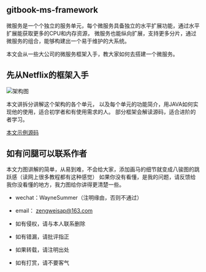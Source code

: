 ## gitbook-ms-framework

微服务是一个个独立的服务单元，每个微服务具备独立的水平扩展功能，通过水平扩展能获取更多的CPU和内存资源，
微服务也能纵向扩展，支持更多分片，通过微服务的组合，能够构建出一个易于维护的大系统。

本文会从一些大公司的微服务框架入手，教大家如何去搭建一个微服务。


## 先从Netflix的框架入手

![架构图](http://crawl.nosdn.127.net/nbotreplaceimg/97175c2f206ae89c6a523dbaf5f20a02/26cfffb9cbda8a51fd01d6752521ca56.jpg)

本文讲拆分讲解这个架构的各个单元，
以及每个单元的功能简介，用JAVA如何实现他的使用，适合初学者和有使用需求的人。
部分框架会解读源码，适合进阶的者学习。

[本文示例源码](https://github.com/WayneZeng/springcloud-demo)

## 如有问腿可以联系作者

本文力图讲解的简单，从易到难，不会给大家，添加画马的细节就变成八骏图的跳跃感（读网上很多教程都有这种感觉）
如果你没有看懂，是我的问题，请反馈给我你没看懂的地方，我力图给你讲得更清楚一些。

* wechat：WayneSummer（注明缘由，否则不通过）
* email： zengweisap@163.com

* 如有侵权，请与本人联系删除
* 如有错漏，请批评指正
* 如果转载，请注明出处
* 如有打赏，请不要客气
